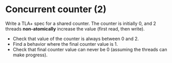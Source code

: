 # Concurrent counter (2)

Write a TLA+ spec for a shared counter.
The counter is initially 0, and 2 threads **non-atomically** increase the value (first read, then write).

- Check that value of the counter is always between 0 and 2.
- Find a behavior where the final counter value is 1.
- Check that final counter value can never be 0 (assuming the threads can make progress).
